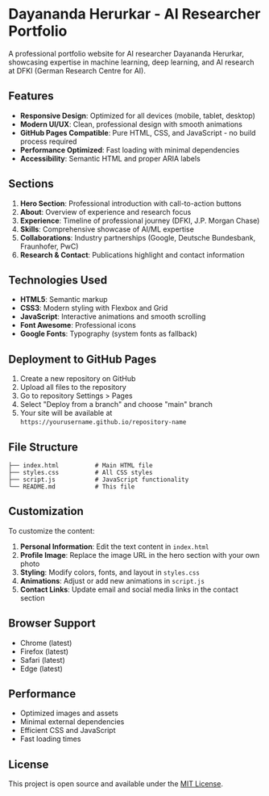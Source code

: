 # Dayananda Herurkar - AI Researcher Portfolio

A professional portfolio website for AI researcher Dayananda Herurkar, showcasing expertise in machine learning, deep learning, and AI research at DFKI (German Research Centre for AI).

## Features

- **Responsive Design**: Optimized for all devices (mobile, tablet, desktop)
- **Modern UI/UX**: Clean, professional design with smooth animations
- **GitHub Pages Compatible**: Pure HTML, CSS, and JavaScript - no build process required
- **Performance Optimized**: Fast loading with minimal dependencies
- **Accessibility**: Semantic HTML and proper ARIA labels

## Sections

1. **Hero Section**: Professional introduction with call-to-action buttons
2. **About**: Overview of experience and research focus
3. **Experience**: Timeline of professional journey (DFKI, J.P. Morgan Chase)
4. **Skills**: Comprehensive showcase of AI/ML expertise
5. **Collaborations**: Industry partnerships (Google, Deutsche Bundesbank, Fraunhofer, PwC)
6. **Research & Contact**: Publications highlight and contact information

## Technologies Used

- **HTML5**: Semantic markup
- **CSS3**: Modern styling with Flexbox and Grid
- **JavaScript**: Interactive animations and smooth scrolling
- **Font Awesome**: Professional icons
- **Google Fonts**: Typography (system fonts as fallback)

## Deployment to GitHub Pages

1. Create a new repository on GitHub
2. Upload all files to the repository
3. Go to repository Settings > Pages
4. Select "Deploy from a branch" and choose "main" branch
5. Your site will be available at `https://yourusername.github.io/repository-name`

## File Structure

```
├── index.html          # Main HTML file
├── styles.css          # All CSS styles
├── script.js           # JavaScript functionality
└── README.md           # This file
```

## Customization

To customize the content:

1. **Personal Information**: Edit the text content in `index.html`
2. **Profile Image**: Replace the image URL in the hero section with your own photo
3. **Styling**: Modify colors, fonts, and layout in `styles.css`
4. **Animations**: Adjust or add new animations in `script.js`
5. **Contact Links**: Update email and social media links in the contact section

## Browser Support

- Chrome (latest)
- Firefox (latest)
- Safari (latest)
- Edge (latest)

## Performance

- Optimized images and assets
- Minimal external dependencies
- Efficient CSS and JavaScript
- Fast loading times

## License

This project is open source and available under the [MIT License](LICENSE).
